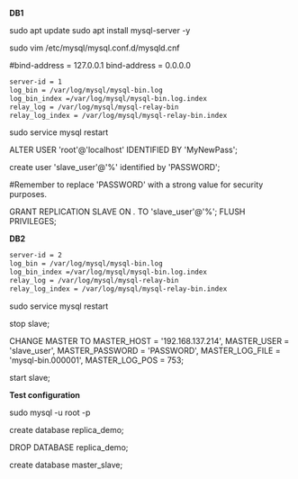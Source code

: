 **DB1**

sudo apt update
sudo apt install mysql-server -y

sudo vim /etc/mysql/mysql.conf.d/mysqld.cnf

#bind-address = 127.0.0.1
bind-address = 0.0.0.0

```bash
server-id = 1
log_bin = /var/log/mysql/mysql-bin.log
log_bin_index =/var/log/mysql/mysql-bin.log.index
relay_log = /var/log/mysql/mysql-relay-bin
relay_log_index = /var/log/mysql/mysql-relay-bin.index
```

sudo service mysql restart

ALTER USER 'root'@'localhost' IDENTIFIED BY 'MyNewPass';

create user 'slave_user'@'%' identified by 'PASSWORD';

#Remember to replace 'PASSWORD' with a strong value for security purposes.

GRANT REPLICATION SLAVE ON _._ TO 'slave_user'@'%';
FLUSH PRIVILEGES;

**DB2**

```bash
server-id = 2
log_bin = /var/log/mysql/mysql-bin.log
log_bin_index =/var/log/mysql/mysql-bin.log.index
relay_log = /var/log/mysql/mysql-relay-bin
relay_log_index = /var/log/mysql/mysql-relay-bin.index
```

sudo service mysql restart

stop slave;

CHANGE MASTER TO MASTER_HOST = '192.168.137.214', MASTER_USER = 'slave_user', MASTER_PASSWORD = 'PASSWORD', MASTER_LOG_FILE = 'mysql-bin.000001', MASTER_LOG_POS = 753;

start slave;

**Test configuration**

sudo mysql -u root -p

create database replica_demo;

DROP DATABASE replica_demo;

create database master_slave;
